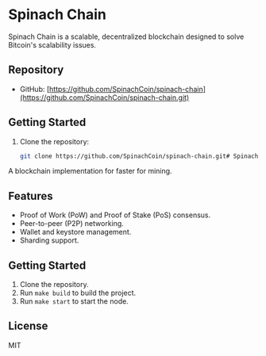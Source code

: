 # Spinach Chain

Spinach Chain is a scalable, decentralized blockchain designed to solve Bitcoin's scalability issues.

## Repository
- GitHub: [https://github.com/SpinachCoin/spinach-chain](https://github.com/SpinachCoin/spinach-chain.git)

## Getting Started
1. Clone the repository:
   ```bash
   git clone https://github.com/SpinachCoin/spinach-chain.git# Spinach Chain

A blockchain implementation for faster for mining.

## Features
- Proof of Work (PoW) and Proof of Stake (PoS) consensus.
- Peer-to-peer (P2P) networking.
- Wallet and keystore management.
- Sharding support.

## Getting Started
1. Clone the repository.
2. Run `make build` to build the project.
3. Run `make start` to start the node.

## License
MIT
